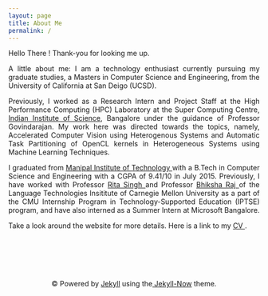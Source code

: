 ```yaml
---
layout: page
title: About Me
permalink: /
---
```


<span style="text-align: justify;">
Hello There ! Thank-you for looking me up. 

A little about me: I am a technology enthusiast currently pursuing my graduate studies, a Masters in Computer Science and Engineering, from the University of California at San Deigo (UCSD). 

Previously, I worked as a Research Intern and Project Staff  at the High Performance Computing (HPC) Laboratory at the Super Computing Centre</a>, <a href = "http://www.iisc.ernet.in/">Indian Institute of Science</a>, Bangalore under the guidance of Professor Govindarajan. My work here was directed towards the topics, namely, Accelerated Computer Vision using Heterogenous Systems and Automatic Task Partitioning of OpenCL kernels in Heterogeneous Systems using Machine Learning Techniques. 

I graduated from <a href = "http://manipal.edu/mu.html"> Manipal Institute of Technology </a> with a B.Tech in Computer Science and Engineering with a CGPA of 9.41/10 in July 2015. Previously, I have worked with Professor <a href ="https://scholar.google.com/citations?user=0lMANmwAAAAJ&hl=en"> Rita Singh </a> and Professor <a href="https://scholar.google.com/citations?user=IWcGY98AAAAJ"> Bhiksha Raj </a> of the Language Technologies Insititute of Carnegie Mellon University as a part of the CMU Internship Program in Technology-Supported Education (IPTSE) program, and have also interned as a Summer Intern at Microsoft Bangalore. 


Take a look around the website for more details. 
Here is a link to my  <a href = "http://tejeswinisundaram.github.io/assets/tejeswini_resume.pdf"> CV </a>.
</span>

<br/>
<br/>
<br/>
<br/>
<br/>

<div class="container" align="center">
<span>&copy; Powered by  <a href="http://jekyllrb.com" rel="nofollow">Jekyll</a> using the<a href="http://www.jekyllnow.com/" rel="no follow"> Jekyll-Now</a> theme.</span>
</div>

